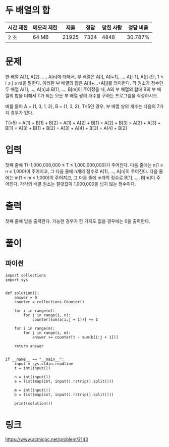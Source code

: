 # 두 배열의 합
|시간 제한|	메모리 제한|	제출|	정답|	맞힌 사람|	정답 비율|
|---------|-----------|-----|-----|----------|-----------|
|2 초     |64 MB      |21925| 7324|4848      |	30.787%   |

# 문제
한 배열 A[1], A[2], …, A[n]에 대해서, 부 배열은 A[i], A[i+1], …, A[j-1], A[j] (단, 1 ≤ i ≤ j ≤ n)을 말한다. 이러한 부 배열의 합은 A[i]+…+A[j]를 의미한다. 각 원소가 정수인 두 배열 A[1], …, A[n]과 B[1], …, B[m]이 주어졌을 때, A의 부 배열의 합에 B의 부 배열의 합을 더해서 T가 되는 모든 부 배열 쌍의 개수를 구하는 프로그램을 작성하시오.

예를 들어 A = {1, 3, 1, 2}, B = {1, 3, 2}, T=5인 경우, 부 배열 쌍의 개수는 다음의 7가지 경우가 있다.

T(=5) = A[1] + B[1] + B[2]
      = A[1] + A[2] + B[1]
      = A[2] + B[3]
      = A[2] + A[3] + B[1]
      = A[3] + B[1] + B[2]
      = A[3] + A[4] + B[3]
      = A[4] + B[2] 

# 입력
첫째 줄에 T(-1,000,000,000 ≤ T ≤ 1,000,000,000)가 주어진다. 다음 줄에는 n(1 ≤ n ≤ 1,000)이 주어지고, 그 다음 줄에 n개의 정수로 A[1], …, A[n]이 주어진다. 다음 줄에는 m(1 ≤ m ≤ 1,000)이 주어지고, 그 다음 줄에 m개의 정수로 B[1], …, B[m]이 주어진다. 각각의 배열 원소는 절댓값이 1,000,000을 넘지 않는 정수이다.

# 출력
첫째 줄에 답을 출력한다. 가능한 경우가 한 가지도 없을 경우에는 0을 출력한다.


# 풀이
## 파이썬
```python3
import collections
import sys


def solution():
    answer = 0
    counter = collections.Counter()

    for i in range(n):
        for j in range(i, n):
            counter[sum(a[i:j + 1])] += 1

    for i in range(m):
        for j in range(i, m):
            answer += counter[t - sum(b[i:j + 1])]

    return answer


if __name__ == "__main__":
    input = sys.stdin.readline
    t = int(input())

    n = int(input())
    a = list(map(int, input().rstrip().split()))

    m = int(input())
    b = list(map(int, input().rstrip().split()))

    print(solution())

```


# 링크
https://www.acmicpc.net/problem/2143
